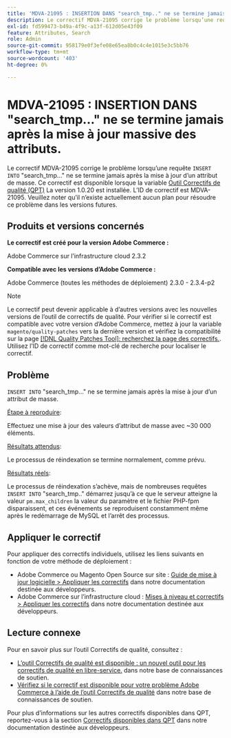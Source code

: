 ```yaml
---
title: 'MDVA-21095 : INSERTION DANS "search_tmp.." ne se termine jamais après la mise à jour de masse des attributs'
description: Le correctif MDVA-21095 corrige le problème lorsqu’une requête "INSERT INTO" "search\_tmp.." ne se termine jamais après une mise à jour d’attribut de masse. Ce correctif est disponible lorsque l’[outil de correctifs de qualité (QPT)](/help/announcements/adobe-commerce-announcements/magento-quality-patches-released-new-tool-to-self-serve-quality-patches.md) 1.0.20 est installé. L’ID de correctif est MDVA-21095. Veuillez noter qu’il n’existe actuellement aucun plan pour résoudre ce problème dans les versions futures.
exl-id: fd599473-b49a-4f9c-a13f-612d05e43f09
feature: Attributes, Search
role: Admin
source-git-commit: 958179e0f3efe08e65ea8b0c4c4e1015e3c5bb76
workflow-type: tm+mt
source-wordcount: '403'
ht-degree: 0%

---
```


# MDVA-21095 : INSERTION DANS &quot;search_tmp...&quot; ne se termine jamais après la mise à jour massive des attributs.

Le correctif MDVA-21095 corrige le problème lorsqu’une requête `INSERT INTO` &quot;search\_tmp...&quot; ne se termine jamais après la mise à jour d’un attribut de masse. Ce correctif est disponible lorsque la variable [Outil Correctifs de qualité (QPT)](/help/announcements/adobe-commerce-announcements/magento-quality-patches-released-new-tool-to-self-serve-quality-patches.md) La version 1.0.20 est installée. L’ID de correctif est MDVA-21095. Veuillez noter qu’il n’existe actuellement aucun plan pour résoudre ce problème dans les versions futures.

## Produits et versions concernés

**Le correctif est créé pour la version Adobe Commerce :**

Adobe Commerce sur l’infrastructure cloud 2.3.2

**Compatible avec les versions d’Adobe Commerce :**

Adobe Commerce (toutes les méthodes de déploiement) 2.3.0 - 2.3.4-p2

>[!NOTE]
>
>Le correctif peut devenir applicable à d’autres versions avec les nouvelles versions de l’outil de correctifs de qualité. Pour vérifier si le correctif est compatible avec votre version d’Adobe Commerce, mettez à jour la variable `magento/quality-patches` vers la dernière version et vérifiez la compatibilité sur la page [[!DNL Quality Patches Tool]: recherchez la page des correctifs.](https://devdocs.magento.com/quality-patches/tool.html#patch-grid). Utilisez l’ID de correctif comme mot-clé de recherche pour localiser le correctif.

## Problème

`INSERT INTO` &quot;search\_tmp...&quot; ne se termine jamais après la mise à jour d’un attribut de masse.

<u>Étape à reproduire</u>:

Effectuez une mise à jour des valeurs d’attribut de masse avec ~30 000 éléments.

<u>Résultats attendus</u>:

Le processus de réindexation se termine normalement, comme prévu.

<u>Résultats réels</u>:

Le processus de réindexation s’achève, mais de nombreuses requêtes `INSERT INTO` &quot;search\_tmp..&quot; démarrez jusqu’à ce que le serveur atteigne la valeur `pm.max_children` la valeur du paramètre et le fichier PHP-fpm disparaissent, et ces événements se reproduisent constamment même après le redémarrage de MySQL et l’arrêt des processus.

## Appliquer le correctif

Pour appliquer des correctifs individuels, utilisez les liens suivants en fonction de votre méthode de déploiement :

* Adobe Commerce ou Magento Open Source sur site : [Guide de mise à jour logicielle > Appliquer les correctifs](https://devdocs.magento.com/guides/v2.4/comp-mgr/patching/mqp.html) dans notre documentation destinée aux développeurs.
* Adobe Commerce sur l’infrastructure cloud : [Mises à niveau et correctifs > Appliquer les correctifs](https://devdocs.magento.com/cloud/project/project-patch.html) dans notre documentation destinée aux développeurs.

## Lecture connexe

Pour en savoir plus sur l’outil Correctifs de qualité, consultez :

* [L’outil Correctifs de qualité est disponible : un nouvel outil pour les correctifs de qualité en libre-service.](/help/announcements/adobe-commerce-announcements/magento-quality-patches-released-new-tool-to-self-serve-quality-patches.md) dans notre base de connaissances de soutien.
* [Vérifiez si le correctif est disponible pour votre problème Adobe Commerce à l’aide de l’outil Correctifs de qualité](/help/support-tools/patches-available-in-qpt-tool/check-patch-for-magento-issue-with-magento-quality-patches.md) dans notre base de connaissances de soutien.

Pour plus d’informations sur les autres correctifs disponibles dans QPT, reportez-vous à la section [Correctifs disponibles dans QPT](https://devdocs.magento.com/quality-patches/tool.html#patch-grid) dans notre documentation destinée aux développeurs.
